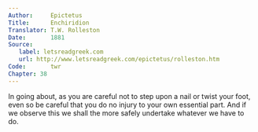 ```yaml
---
Author:     Epictetus  
Title:      Enchiridion  
Translator: T.W. Rolleston  
Date:       1881  
Source:
   label: letsreadgreek.com
   url: http://www.letsreadgreek.com/epictetus/rolleston.htm
Code:       twr  
Chapter: 38
---
```


In going about, as you are careful not to step upon a nail or twist your foot,
even so be careful that you do no injury to your own essential part. And if we
observe this we shall the more safely undertake whatever we have to do.


